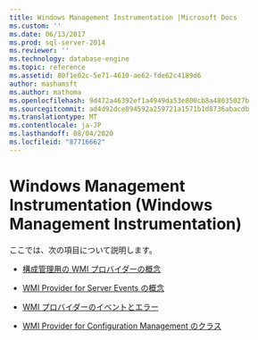 ```yaml
---
title: Windows Management Instrumentation |Microsoft Docs
ms.custom: ''
ms.date: 06/13/2017
ms.prod: sql-server-2014
ms.reviewer: ''
ms.technology: database-engine
ms.topic: reference
ms.assetid: 80f1e02c-5e71-4610-ae62-fde62c4189d6
author: mashamsft
ms.author: mathoma
ms.openlocfilehash: 9d472a46392ef1a4949da53e800cb8a48035027b
ms.sourcegitcommit: ad4d92dce894592a259721a1571b1d8736abacdb
ms.translationtype: MT
ms.contentlocale: ja-JP
ms.lasthandoff: 08/04/2020
ms.locfileid: "87716662"
---
```

# <a name="windows-management-instrumentation"></a>Windows Management Instrumentation (Windows Management Instrumentation)
  ここでは、次の項目について説明します。  
  
-   [構成管理用の WMI プロバイダーの概念](../../relational-databases/wmi-provider-configuration/wmi-provider-for-configuration-management.md)  
  
-   [WMI Provider for Server Events の概念](../../relational-databases/wmi-provider-server-events/wmi-provider-for-server-events-concepts.md)  
  
-   [WMI プロバイダーのイベントとエラー](../../relational-databases/native-client-ole-db-errors/errors.md)  
  
-   [WMI Provider for Configuration Management のクラス](../../relational-databases/wmi-provider-configuration-classes/wmi-provider-for-configuration-management-classes.md)  
  
  
